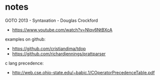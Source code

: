 # notes

GOTO 2013 - Syntaxation - Douglas Crockford

* https://www.youtube.com/watch?v=Nlqv6NtBXcA

examples on github:

* https://github.com/cristiandima/tdop
* https://github.com/richardjennings/prattparser

c lang precedence:

* http://web.cse.ohio-state.edu/~babic.1/COperatorPrecedenceTable.pdf
